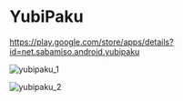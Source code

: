 YubiPaku
====
https://play.google.com/store/apps/details?id=net.sabamiso.android.yubipaku

![yubipaku_1](http://farm8.staticflickr.com/7384/13054332293_f647948a1d_n.jpg)

![yubipaku_2](http://farm8.staticflickr.com/7369/13054332093_02f7e2d066_n.jpg)

